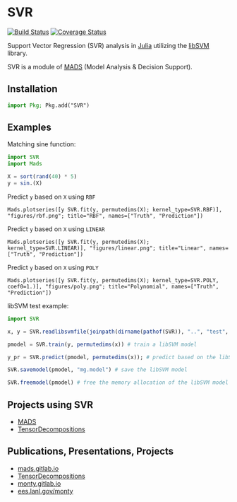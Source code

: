 SVR
================

[![Build Status](https://travis-ci.org/madsjulia/SVR.jl.svg?branch=master)](https://travis-ci.org/madsjulia/SVR.jl)
[![Coverage Status](https://coveralls.io/repos/madsjulia/SVR.jl/badge.svg?branch=master)](https://coveralls.io/r/madsjulia/SVR.jl?branch=master)

Support Vector Regression (SVR) analysis in [Julia](http://julialang.org) utilizing the [libSVM](https://www.csie.ntu.edu.tw/~cjlin/libsvm/) library.

SVR is a module of [MADS](http://madsjulia.github.io/Mads.jl) (Model Analysis & Decision Support).

Installation
------------

```julia
import Pkg; Pkg.add("SVR")
```

Examples
-------

Matching sine function:

```julia
import SVR
import Mads

X = sort(rand(40) * 5)
y = sin.(X)
```

Predict `y` based on `X` using `RBF`

```
Mads.plotseries([y SVR.fit(y, permutedims(X); kernel_type=SVR.RBF)], "figures/rbf.png"; title="RBF", names=["Truth", "Prediction"])
```


Predict `y` based on `X` using `LINEAR`

```
Mads.plotseries([y SVR.fit(y, permutedims(X); kernel_type=SVR.LINEAR)], "figures/linear.png"; title="Linear", names=["Truth", "Prediction"])

```

Predict `y` based on `X` using `POLY`

```
Mads.plotseries([y SVR.fit(y, permutedims(X); kernel_type=SVR.POLY, coef0=1.)], "figures/poly.png"; title="Polynomial", names=["Truth", "Prediction"])
```

libSVM test example:

```julia
import SVR

x, y = SVR.readlibsvmfile(joinpath(dirname(pathof(SVR)), "..", "test", "mg.libsvm")) # read a libSVM input file

pmodel = SVR.train(y, permutedims(x)) # train a libSVM model

y_pr = SVR.predict(pmodel, permutedims(x)); # predict based on the libSVM model

SVR.savemodel(pmodel, "mg.model") # save the libSVM model

SVR.freemodel(pmodel) # free the memory allocation of the libSVM model
```

Projects using SVR
-----------------

* [MADS](https://github.com/madsjulia)
* [TensorDecompositions](https://github.com/TensorDecompositions)

Publications, Presentations, Projects
--------------------------

* [mads.gitlab.io](http://mads.gitlab.io)
* [TensorDecompositions](https://tensordecompositions.github.io)
* [monty.gitlab.io](http://monty.gitlab.io)
* [ees.lanl.gov/monty](https://www.lanl.gov/orgs/ees/staff/monty)
